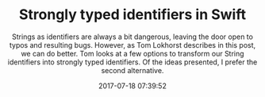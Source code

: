 ---
title: "Strongly typed identifiers in Swift"
subtitle: "Strings as identifiers are always a bit dangerous, leaving the door open to typos and resulting bugs. However, as Tom Lokhorst describes in this post, we can do better. Tom looks at a few options to transform our String identifiers into strongly typed identifiers. Of the ideas presented, I prefer the second alternative."
tags: ["string","identifier"]
link: "http://tom.lokhorst.eu/2017/07/strongly-typed-identifiers-in-swift"
date: "2017-07-18 07:39:52"
---